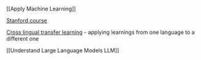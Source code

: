 [[Apply Machine Learning]]

[Stanford course](https://www.youtube.com/playlist?list=PLoROMvodv4rOSH4v6133s9LFPRHjEmbmJ)

[Cross lingual transfer learning](https://www.youtube.com/watch?v=z0WbBA5pZgI&t=104) - applying learnings from one language to a different one

[[Understand Large Language Models LLM]]
